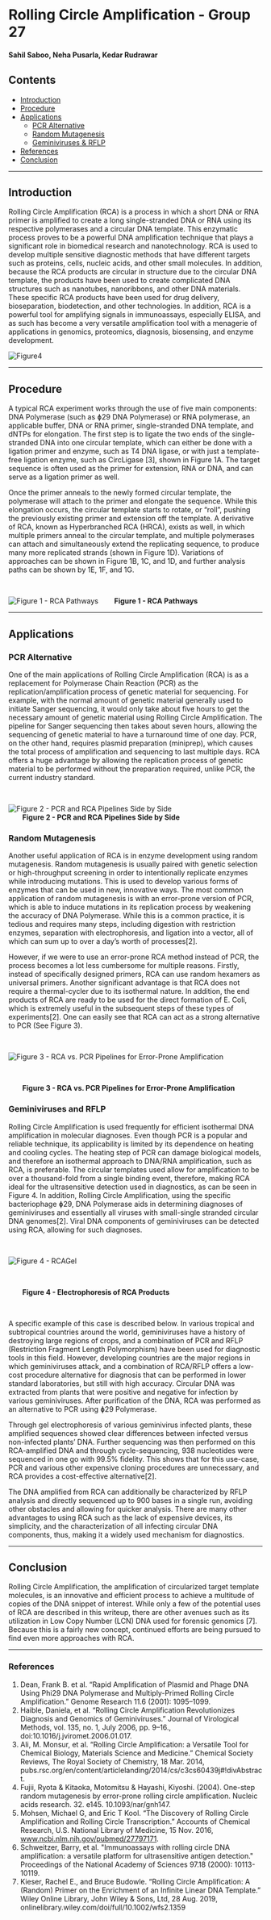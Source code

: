 
# Rolling Circle Amplification - Group 27
#### Sahil Saboo, Neha Pusarla, Kedar Rudrawar

## Contents
- [Introduction](#Introduction)
- [Procedure](#Procedure)
- [Applications](#Applications)
  * [PCR Alternative](#PCR-Alternative)
  * [Random Mutagenesis](#Random-Mutagenesis)
  * [Geminiviruses & RFLP](#Geminiviruses-and-RFLP)
- [References](#References)
- [Conclusion](#Conclusion)

---


## Introduction

Rolling Circle Amplification (RCA) is a process in which a short DNA or RNA primer is amplified to create a long single-stranded DNA or RNA using its respective polymerases and a circular DNA template. This enzymatic process proves to be a powerful DNA amplification technique that plays a significant role in biomedical research and nanotechnology. RCA is used to develop multiple sensitive diagnostic methods that have different targets such as proteins, cells, nucleic acids, and other small molecules. In addition, because the RCA products are circular in structure due to the circular DNA template, the products have been used to create complicated DNA structures such as nanotubes, nanoribbons, and other DNA materials. These specific RCA products have been used for drug delivery, bioseparation, biodetection, and other technologies. In addition, RCA is a powerful tool for amplifying signals in immunoassays, especially ELISA, and as such has become a very versatile amplification tool with a menagerie of applications in genomics, proteomics, diagnosis, biosensing, and enzyme development. 

![Figure4](https://github.com/npusarla/BENG183_Final_Projects_FALL2019/blob/master/Images/Figure4.png)

---

## Procedure

A typical RCA experiment works through the use of five main components: DNA Polymerase (such as ɸ29 DNA Polymerase) or RNA polymerase, an applicable buffer, DNA or RNA primer, single-stranded DNA template, and dNTPs for elongation. The first step is to ligate the two ends of the single-stranded DNA into one circular template, which can either be done with a ligation primer and enzyme, such as T4 DNA ligase, or with just a template-free ligation enzyme, such as CircLigase [3], shown in Figure 1A. The target sequence is often used as the primer for extension, RNA or DNA, and can serve as a ligation primer as well. 

Once the primer anneals to the newly formed circular template, the polymerase will attach to the primer and elongate the sequence. While this elongation occurs, the circular template starts to rotate, or “roll”, pushing the previously existing primer and extension off the template. A derivative of RCA, known as Hyperbranched RCA (HRCA), exists as well, in which multiple primers anneal to the circular template, and multiple polymerases can attach and simultaneously extend the replicating sequence, to produce many more replicated strands (shown in Figure 1D). Variations of approaches can be shown in Figure 1B, 1C, and 1D, and further analysis paths can be shown by 1E, 1F, and 1G. 



<br />

![Figure 1 - RCA Pathways](https://github.com/npusarla/BENG183_Final_Projects_FALL2019/blob/master/Images/Figure1.png)
&nbsp; &nbsp; &nbsp; &nbsp;**Figure 1 - RCA Pathways**
<br />

---

## Applications

### PCR Alternative

One of the main applications of Rolling Circle Amplification (RCA) is as a replacement for Polymerase Chain Reaction (PCR) as the replication/amplification process of genetic material for sequencing. For example, with the normal amount of genetic material generally used to initiate Sanger sequencing, it would only take about five hours to get the necessary amount of genetic material using Rolling Circle Amplification. The pipeline for Sanger sequencing then takes about seven hours, allowing the sequencing of genetic material to have a turnaround time of one day. PCR, on the other hand, requires plasmid preparation (miniprep), which causes the total process of amplification and sequencing to last multiple days. RCA offers a huge advantage by allowing the replication process of genetic material to be performed without the preparation required, unlike PCR, the current industry standard.

<br />

![Figure 2 - PCR and RCA Pipelines Side by Side](https://github.com/npusarla/BENG183_Final_Projects_FALL2019/blob/master/Images/smallerPNG.jpg)
</br>
&nbsp; &nbsp; &nbsp; &nbsp;**Figure 2 - PCR and RCA Pipelines Side by Side**

### Random Mutagenesis

Another useful application of RCA is in enzyme development using random mutagenesis. Random mutagenesis is usually paired with genetic selection or high-throughput screening in order to intentionally replicate enzymes while introducing mutations. This is used to develop various forms of enzymes that can be used in new, innovative ways. The most common application of random mutagenesis is with an error-prone version of PCR, which is able to induce mutations in its replication process by weakening the accuracy of DNA Polymerase. While this is a common practice, it is tedious and requires many steps, including digestion with restriction enzymes, separation with electrophoresis, and ligation into a vector, all of which can sum up to over a day’s worth of processes[2]. 

However, if we were to use an error-prone RCA method instead of PCR, the process becomes a lot less cumbersome for multiple reasons. Firstly, instead of specifically designed primers, RCA can use random hexamers as universal primers. Another significant advantage is that RCA does not require a thermal-cycler due to its isothermal nature. In addition, the end products of RCA are ready to be used for the direct formation of E. Coli, which is extremely useful in the subsequent steps of these types of experiments[2]. One can easily see that RCA can act as a strong alternative to PCR (See Figure 3). 

<br />

![Figure 3 - RCA vs. PCR Pipelines for Error-Prone Amplification](https://github.com/npusarla/BENG183_Final_Projects_FALL2019/blob/master/Images/PCR_v_rca.jpg)

<br />

&nbsp; &nbsp; &nbsp; &nbsp;**Figure 3 - RCA vs. PCR Pipelines for Error-Prone Amplification**
<br />

### Geminiviruses and RFLP

Rolling Circle Amplification is used frequently for efficient isothermal DNA amplification in molecular diagnoses. Even though PCR is a popular and reliable technique, its applicability is limited by its dependence on heating and cooling cycles. The heating step of PCR can damage biological models, and therefore an isothermal approach to DNA/RNA amplification, such as RCA, is preferable. The circular templates used allow for amplification to be over a thousand-fold from a single binding event, therefore, making RCA ideal for the ultrasensitive detection used in diagnostics, as can be seen in Figure 4. In addition, Rolling Circle Amplification, using the specific bacteriophage ɸ29, DNA Polymerase aids in determining diagnoses of geminiviruses and essentially all viruses with small-single stranded circular DNA genomes[2]. Viral DNA components of geminiviruses can be detected using RCA, allowing for such diagnoses.

<br />

![Figure 4 - RCAGel](https://github.com/npusarla/BENG183_Final_Projects_FALL2019/blob/master/Images/RCA_gel.jpg)

<br />

&nbsp; &nbsp; &nbsp; &nbsp;**Figure 4 - Electrophoresis of RCA Products**

<br />

A specific example of this case is described below. In various tropical and subtropical countries around the world, geminiviruses have a history of destroying large regions of crops, and a combination of PCR and RFLP (Restriction Fragment Length Polymorphism) have been used for diagnostic tools in this field. However, developing countries are the major regions in which geminiviruses attack, and a combination of RCA/RFLP offers a low-cost procedure alternative for diagnosis that can be performed in lower standard laboratories, but still with high accuracy. Circular DNA was extracted from plants that were positive and negative for infection by various geminiviruses. After purification of the DNA, RCA was performed as an alternative to PCR using ɸ29 Polymerase. 

Through gel electrophoresis of various geminivirus infected plants, these amplified sequences showed clear differences between infected versus non-infected plants’ DNA. Further sequencing was then performed on this RCA-amplified DNA and through cycle-sequencing, 938 nucleotides were sequenced in one go with 99.5% fidelity. This shows that for this use-case, PCR and various other expensive cloning procedures are unnecessary, and RCA provides a cost-effective alternative[2].

The DNA amplified from RCA can additionally be characterized by RFLP analysis and directly sequenced up to 900 bases in a single run, avoiding other obstacles and allowing for quicker analysis. There are many other advantages to using RCA such as the lack of expensive devices, its simplicity, and the characterization of all infecting circular DNA components, thus, making it a widely used mechanism for diagnostics. 


---

## Conclusion

Rolling Circle Amplification, the amplification of circularized target template molecules, is an innovative and efficient process to achieve a multitude of copies of the DNA snippet of interest. While only a few of the potential uses of RCA are described in this writeup, there are other avenues such as its utilization in Low Copy Number (LCN) DNA used for forensic genomics [7]. Because this is a fairly new concept, continued efforts are being pursued to find even more approaches with RCA.

---

### References 

1. Dean, Frank B. et al. “Rapid Amplification of Plasmid and Phage DNA Using Phi29 DNA Polymerase and Multiply-Primed Rolling Circle Amplification.” Genome Research 11.6 (2001): 1095–1099. 
2. Haible, Daniela, et al. “Rolling Circle Amplification Revolutionizes Diagnosis and Genomics of Geminiviruses.” Journal of Virological Methods, vol. 135, no. 1, July 2006, pp. 9–16., doi:10.1016/j.jviromet.2006.01.017. 
3. Ali, M. Monsur, et al. “Rolling Circle Amplification: a Versatile Tool for Chemical Biology, Materials Science and Medicine.” Chemical Society Reviews, The Royal Society of Chemistry, 18 Mar. 2014, pubs.rsc.org/en/content/articlelanding/2014/cs/c3cs60439j#!divAbstract. 
4. Fujii, Ryota & Kitaoka, Motomitsu & Hayashi, Kiyoshi. (2004). One-step random mutagenesis by error-prone rolling circle amplification. Nucleic acids research. 32. e145. 10.1093/nar/gnh147. 
5. Mohsen, Michael G, and Eric T Kool. “The Discovery of Rolling Circle Amplification and Rolling Circle Transcription.” Accounts of Chemical Research, U.S. National Library of Medicine, 15 Nov. 2016, www.ncbi.nlm.nih.gov/pubmed/27797171.
6. Schweitzer, Barry, et al. "Immunoassays with rolling circle DNA amplification: a versatile platform for ultrasensitive antigen detection." Proceedings of the National Academy of Sciences 97.18 (2000): 10113-10119.
7. Kieser, Rachel E., and Bruce Budowle. “Rolling Circle Amplification: A (Random) Primer on the Enrichment of an Infinite Linear DNA Template.” Wiley Online Library, John Wiley &amp; Sons, Ltd, 28 Aug. 2019, onlinelibrary.wiley.com/doi/full/10.1002/wfs2.1359

